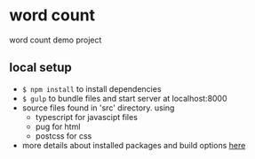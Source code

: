# word count
word count demo project

## local setup
* `$ npm install` to install dependencies
* `$ gulp` to bundle files and start server at localhost:8000
* source files found in 'src' directory. using
    * typescript for javascipt files
    * pug for html
    * postcss for css
* more details about installed packages and build options [here](https://github.com/hadhadhadhadabettereffect/static-frontend-template)